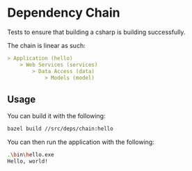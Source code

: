 # Dependency Chain

Tests to ensure that building a csharp is building successfully.

The chain is linear as such:

```markdown
> Application (hello)
    > Web Services (services)
        > Data Access (data)
            > Models (model)
```

## Usage

You can build it with the following:

```bash
bazel build //src/deps/chain:hello
```

You can then run the application with the following:

```bash
.\bin\hello.exe
Hello, world!
```